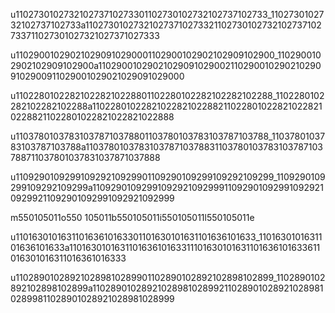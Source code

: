 u110273010273210273710273301102730102732102737102733_1102730102732102737102733a110273010273210273710273321102730102732102737102733711027301027321027371027333

u110290010290210290910290001102900102902102909102900_1102900102902102909102900a110290010290210290910290021102900102902102909102900911029001029021029091029000

u110228010228210228210228801102280102282102282102288_1102280102282102282102288a110228010228210228210228821102280102282102282102288211022801022821022821022888

u110378010378310378710378801103780103783103787103788_1103780103783103787103788a110378010378310378710378831103780103783103787103788711037801037831037871037888

u110929010929910929210929901109290109299109292109299_1109290109299109292109299a110929010929910929210929991109290109299109292109299211092901092991092921092999

m550105011o550
105011b550105011i550105011l550105011e

u110163010163110163610163301101630101631101636101633_1101630101631101636101633a110163010163110163610163311101630101631101636101633611016301016311016361016333

u110289010289210289810289901102890102892102898102899_1102890102892102898102899a110289010289210289810289921102890102892102898102899811028901028921028981028999

